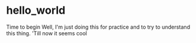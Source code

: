 # hello_world
Time to begin
Well, I'm just doing this for practice and to try to understand this thing. 
'Till now it seems cool
